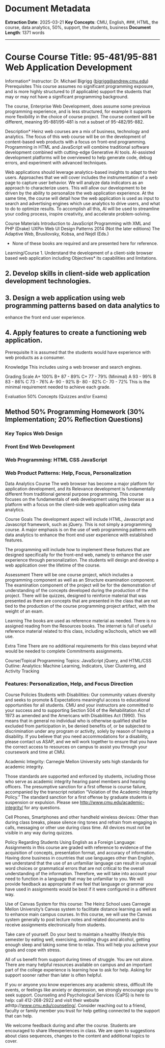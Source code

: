 # Document Metadata

**Extraction Date**: 2025-03-21
**Key Concepts**: CMU, English, ###, HTML, the course, data analytics, 50%, support, the students, business
**Document Length**: 1371 words

---

# Course Course Title: 95-481/95-881 Web Application Development
Information* Instructor: Dr. Michael Bigrigg (bigrigg@andrew.cmu.edu)
Prerequisites This course assumes no significant programming exposure, and is more highly structured to
(if applicable) support the students that may or may not have a significant programming background.

The course, Enterprise Web Development, does assume some previous programming
experience, and is less structured, for example it supports more flexibility in the choice of
course project. The course content will be different, meaning 95-881/95-481 is not a subset of
95-482/95-882.

Description* Heinz web courses are a mix of business, technology and analytics. The focus of this web
course will be on the development of content-based web products with a focus on front-end
programming. Programming in HTML and JavaScript will combine traditional software
development combined with cutting-edge Generative AI tools. AI-assisted development
platforms will be overviewed to help generate code, debug errors, and experiment with
advanced techniques.

Web applications should leverage analytics-based insights to adapt to their
users. Approaches that we will cover includes the instrumentation of a web page to capture
user behavior. We will analyze data indicators as an approach to characterize users. This
will allow our development to be driven by the ability to personalize the web application
experience. At the same time, the course will detail how the web application is used as input
to search and advertising engines which use analytics to drive users, and what to do to
optimize results. To accomplish all this, AI will be used to streamline your coding process,
inspire creativity, and accelerate problem-solving.

Course Materials Introduction to JavaScript Programming with XML and PHP (Drake)
UXPin Web UI Design Patterns 2014 (Not the later editions)
The Adaptive Web, Brusilovsky, Kobsa, and Nejdl (Eds.)
* None of these books are required and are presented here for reference.

Learning/Course 1. Understand the development of a client-side browser based web application including
Objectives* its capabilities and limitations.
## 2. Develop skills in client-side web application development technologies.

## 3. Design a web application using web programming patterns based on data analytics to

enhance the front end user experience.
## 4. Apply features to create a functioning web application.

Prerequisite It is assumed that the students would have experience with web products as a consumer.

Knowledge This includes using a web browser and search engines.

Grading Scale A+ 100% B+ 87 - 89% C+ 77 - 79%
(Minimal) A 93 - 99% B 83 - 86% C 73 - 76%
A- 90 - 92% B- 80 - 82% C- 70 - 72%
This is the minimal requirement needed to achieve each grade.

Evaluation 50% Concepts (Quizzes and/or Exams)
## Method 50% Programming Homework (30% Implementation; 20% Reflection Questions)

### Key Topics Web Design

### Front End Web Development

### Web Programming: HTML CSS JavaScript

### Web Product Patterns: Help, Focus, Personalization

Data Analytics
Course The web browser has become a major platform for application development, and its
Relevance development is fundamentally different from traditional general purpose programming. This
course focuses on the fundamentals of web development using the browser as a platform with
a focus on the client-side web application using data analytics.

Course Goals The development aspect will include HTML, Javascript and Javascript framework, such as
jQuery. This is not simply a programming course. A major emphasis is on the use of web
programming patterns with data analytics to enhance the front end user experience with
established features.

The programming will include how to implement these features that are designed specifically
for the front-end web, namely to enhance the user experience through personalization. The
students will design and develop a web application over the lifetime of the course.

Assessment There will be one course project, which includes a programming component as well as an
Structure examination component. The examination component of the project will be for the
demonstration of understanding of the concepts developed during the production of the
project. There will be quizzes, designed to reinforce material that was presented as there are
concepts that are presented in the class that are not tied to the production of the course
programming project artifact, with the weight of an exam.

Learning The books are used as reference material as needed. There is no assigned reading from the
Resources books. The internet is full of useful reference material related to this class, including
w3schools, which we will use.

Extra Time There are no additional requirements for this class beyond what would be needed to complete
Commitments assignments.

Course/Topical Programming Topics: JavaScript jQuery, and HTML/CSS
Outline: Analytics: Machine Learning, Indicators, User Clustering, and Activity Tracking
### Features: Personalization, Help, and Focus Direction

Course Policies Students with Disabilities: Our community values diversity and seeks to promote
& Expectations meaningful access to educational opportunities for all students. CMU and your instructors are
committed to your success and to supporting Section 504 of the Rehabilitation Act of 1973 as
amended and the Americans with Disabilities Act (1990). This means that in general no
individual who is otherwise qualified shall be excluded from participation in, be denied benefits
of, or be subjected to discrimination under any program or activity, solely by reason of having
a disability. If you believe that you need accommodations for a disability, please contact us
ASAP, and we will work together to ensure that you have the correct access to resources on
campus to assist you through your coursework and time at CMU.

Academic Integrity: Carnegie Mellon University sets high standards for academic integrity.

Those standards are supported and enforced by students, including those who serve as
academic integrity hearing panel members and hearing officers. The presumptive sanction for
a first offense is course failure, accompanied by the transcript notation “Violation of the
Academic Integrity Policy.” The standard sanction for a first offense by graduate students is
suspension or expulsion. Please see http://www.cmu.edu/academic-integrity/ for any
questions.

Cell Phones, Smartphones and other handheld wireless devices: Other than during class
breaks, please silence ring tones and refrain from engaging in calls, messaging or other use
during class time. All devices must not be visible in any way during quizzes.

Policy Regarding Students Using English as a Foreign Language: Assignments in this
course are graded with reference to evidence of the acquisition of concepts, presentation
format, and accuracy of information. Having done business in countries that use languages
other than English, we understand that the use of an unfamiliar language can result in unusual
word choices or grammatical errors that are not critical to the overall understanding of the
information. Therefore, we will take into account your need to function in a language that may
be unfamiliar to you. We will provide feedback as appropriate if we feel that language or
grammar you have used in assignments would be best if it were configured in a different way.

Use of Canvas System for this course: The Heinz School uses Carnegie Mellon
University’s Canvas system to facilitate distance learning as well as to enhance main campus
courses. In this course, we will use the Canvas system generally to post lecture notes and
related documents and to receive assignments electronically from students.

Take care of yourself. Do your best to maintain a healthy lifestyle this semester by eating
well, exercising, avoiding drugs and alcohol, getting enough sleep and taking some time to
relax. This will help you achieve your goals and cope with stress.

All of us benefit from support during times of struggle. You are not alone. There are many
helpful resources available on campus and an important part of the college experience is
learning how to ask for help. Asking for support sooner rather than later is often helpful.

If you or anyone you know experiences any academic stress, difficult life events, or feelings
like anxiety or depression, we strongly encourage you to seek support. Counseling and
Psychological Services (CaPS) is here to help: call 412-268-2922 and visit their website
athttp://www.cmu.edu/counseling/. Consider reaching out to a friend, faculty or family member
you trust for help getting connected to the support that can help.

We welcome feedback during and after the course. Students are encouraged to share lifeexperiences in class. We are open to suggestions about class sequences, changes to the
content and additional topics to cover.